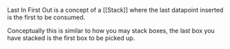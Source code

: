 Last In First Out is a concept of a [[Stack]] where the last datapoint inserted is the first to be consumed.

Conceptually this is similar to how you may stack boxes, the last box you have stacked is the first box to be picked up.